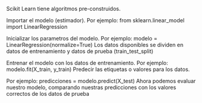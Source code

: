Scikit Learn tiene algoritmos pre-construidos.

Importar el modelo (estimador). 
Por ejemplo: 
from sklearn.linear_model import LinearRegression 

Inicializar los parametros del modelo. Por ejemplo:
modelo = LinearRegression(normalize=True)
Los datos disponibles se dividen en datos de entrenamiento y datos de prueba (train_test_split)

Entrenar el modelo con los datos de entrenamiento. Por ejemplo: 
modelo.fit(X_train, y_train) Predecir las etiquetas o valores para los datos.

Por ejemplo:
predicciones = modelo.predict(X_test)
Ahora podemos evaluar nuestro modelo, comparando nuestras predicciones con los valores correctos de los datos de prueba 